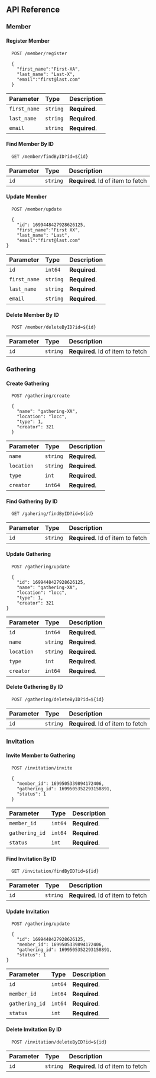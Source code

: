 
## API Reference

### Member

#### Register Member

```http
  POST /member/register

  {
	"first_name":"First-XA",
	"last_name": "Last-X",
	"email":"first@last.com"
  }
```

| Parameter | Type     | Description                |
| :-------- | :------- | :------------------------- |
| `first_name` | `string` | **Required**. |
| `last_name` | `string` | **Required**. |
| `email` | `string` | **Required**. |

#### Find Member By ID

```http
  GET /member/findByID?id=${id}
```

| Parameter | Type     | Description                       |
| :-------- | :------- | :-------------------------------- |
| `id`      | `string` | **Required**. Id of item to fetch |


#### Update Member

```http
  POST /member/update

  {
	"id": 1699448427928626125,
	"first_name":"First XX",
	"last_name": "Last",
	"email":"first@last.com"
}
```
| Parameter | Type     | Description                |
| :-------- | :------- | :------------------------- |
| `id` | `int64` | **Required**. |
| `first_name` | `string` | **Required**. |
| `last_name` | `string` | **Required**. |
| `email` | `string` | **Required**. |

#### Delete Member By ID

```http
  POST /member/deleteByID?id=${id}
```

| Parameter | Type     | Description                       |
| :-------- | :------- | :-------------------------------- |
| `id`      | `string` | **Required**. Id of item to fetch |


### Gathering

#### Create Gathering

```http
  POST /gathering/create

  {
	"name": "gathering-XA",
	"location": "locc",
	"type": 1,
	"creator": 321
  }
```

| Parameter | Type     | Description                |
| :-------- | :------- | :------------------------- |
| `name` | `string` | **Required**. |
| `location` | `string` | **Required**. |
| `type` | `int` | **Required**. |
| `creator` | `int64` | **Required**. |

#### Find Gathering By ID

```http
  GET /gahering/findByID?id=${id}
```

| Parameter | Type     | Description                       |
| :-------- | :------- | :-------------------------------- |
| `id`      | `string` | **Required**. Id of item to fetch |


#### Update Gathering

```http
  POST /gathering/update

  {
	"id": 1699448427928626125,
	"name": "gathering-XA",
	"location": "locc",
	"type": 1,
	"creator": 321
}
```
| Parameter | Type     | Description                |
| :-------- | :------- | :------------------------- |
| `id` | `int64` | **Required**. |
| `name` | `string` | **Required**. |
| `location` | `string` | **Required**. |
| `type` | `int` | **Required**. |
| `creator` | `int64` | **Required**. |

#### Delete Gathering By ID

```http
  POST /gathering/deleteByID?id=${id}
```

| Parameter | Type     | Description                       |
| :-------- | :------- | :-------------------------------- |
| `id`      | `string` | **Required**. Id of item to fetch |


### Invitation

#### Invite Member to Gathering

```http
  POST /invitation/invite

  {
	"member_id": 1699505339894172406,
	"gathering_id": 1699505352293158891,
	"status": 1
  }
```

| Parameter | Type     | Description                |
| :-------- | :------- | :------------------------- |
| `member_id` | `int64` | **Required**. |
| `gathering_id` | `int64` | **Required**. |
| `status` | `int` | **Required**. |

#### Find Invitation By ID

```http
  GET /invitation/findByID?id=${id}
```

| Parameter | Type     | Description                       |
| :-------- | :------- | :-------------------------------- |
| `id`      | `string` | **Required**. Id of item to fetch |


#### Update Invitation

```http
  POST /gathering/update

  {
	"id": 1699448427928626125,
	"member_id": 1699505339894172406,
	"gathering_id": 1699505352293158891,
	"status": 1
}
```
| Parameter | Type     | Description                |
| :-------- | :------- | :------------------------- |
| `id` | `int64` | **Required**. |
| `member_id` | `int64` | **Required**. |
| `gathering_id` | `int64` | **Required**. |
| `status` | `int` | **Required**. |

#### Delete Invitation By ID

```http
  POST /invitation/deleteByID?id=${id}
```

| Parameter | Type     | Description                       |
| :-------- | :------- | :-------------------------------- |
| `id`      | `string` | **Required**. Id of item to fetch |
